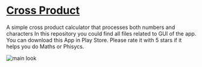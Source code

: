 # [Cross Product](https://play.google.com/store/apps/details?id=com.s3n1ch.crossproduct)
A simple cross product calculator that processes both numbers and characters
In this repository you could find all files related to GUI of the app.
You can download this App in Play Store. Please rate it with 5 stars
if it helps you do Maths or Phisycs.

![main look](https://github.com/S3N1CH/Cross-Product-Kotlin/blob/master/screenshots/screenshot_1.jpg)
